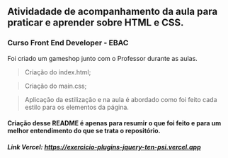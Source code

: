 ## Atividadade de acompanhamento da aula para praticar e aprender sobre HTML e CSS. 
### Curso Front End Developer - EBAC 

Foi criado um gameshop junto com o Professor durante as aulas.

> Criação do index.html;

> Criação do main.css;

> Aplicação da estilização e na aula é abordado como foi feito cada estilo para os elementos da página.

#### Criação desse README é apenas para resumir o que foi feito e para um melhor entendimento do que se trata o repositório.

##### Link Vercel: https://exercicio-plugins-jquery-ten-psi.vercel.app
